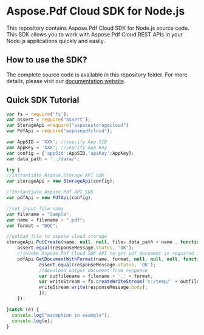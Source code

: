 # Aspose.Pdf Cloud SDK for Node.js

This repository contains Aspose.Pdf Cloud SDK for Node.js source code. This SDK allows you to work with Aspose.Pdf Cloud REST APIs in your Node.js applications quickly and easily. 

## How to use the SDK?

The complete source code is available in this repository folder. For more details, please visit our [documentation website](http://www.aspose.com/docs/display/pdfcloud/How+to+Setup+Aspose.Pdf+Cloud+SDK+for+Node.js).

## Quick SDK Tutorial
```javascript
var fs = require('fs');
var assert = require('assert');
var StorageApi =require("asposestoragecloud")
var PdfApi = require("asposepdfcloud");

var AppSID = 'XXX'; //sepcify App SID
var AppKey = 'XXX'; //sepcify App Key
var config = {'appSid':AppSID,'apiKey':AppKey};
var data_path = '../data/';

try {
//Instantiate Aspose.Storage API SDK
var storageApi = new StorageApi(config);

//Instantiate Aspose.Pdf API SDK
var pdfApi = new PdfApi(config);

//set input file name
var filename = "Sample";
var name = filename + ".pdf";
var format = "DOC";

//upload file to aspose cloud storage
storageApi.PutCreate(name, null, null, file= data_path + name , function(responseMessage) {
	assert.equal(responseMessage.status, 'OK');
	//invoke Aspose.Pdf Cloud SDK API to get pdf documemt in required format  
	pdfApi.GetDocumentWithFormat(name, format, null, null, null, function(responseMessage) {
			assert.equal(responseMessage.status, 'OK');		
			//download output document from response
			var outfilename = filename + '.' + format;
			var writeStream = fs.createWriteStream('c:/temp/' + outfilename);
			writeStream.write(responseMessage.body);
			});
	});

}catch (e) {
  console.log("exception in example");
  console.log(e);
}
```